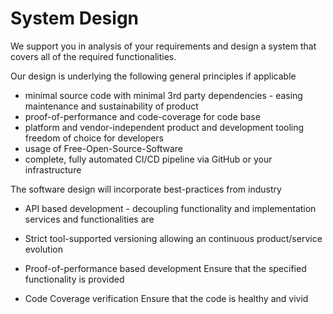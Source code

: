 # System Design

We support you in analysis of your requirements and design a system that covers all of the required functionalities.

Our design is underlying the following general principles if applicable

* minimal source code with minimal 3rd party dependencies - easing maintenance and sustainability of product
* proof-of-performance and code-coverage for code base
* platform and vendor-independent product and development tooling
    freedom of choice for developers
* usage of Free-Open-Source-Software
* complete, fully automated CI/CD pipeline via GitHub or your infrastructure

The software design will incorporate best-practices from industry

* API based development - decoupling functionality and implementation
    services and functionalities are 

* Strict tool-supported versioning allowing an continuous product/service evolution

* Proof-of-performance based development
    Ensure that the specified functionality is provided

* Code Coverage verification
    Ensure that the code is healthy and vivid
